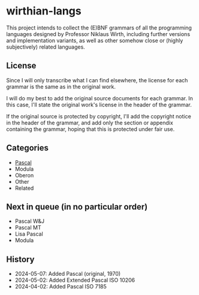 # wirthian-langs

This project intends to collect the (E)BNF grammars of all the programming languages designed by Professor Niklaus Wirth, including further versions and implementation variants, as well as other somehow close or (highly subjectively) related languages.

## License

Since I will only transcribe what I can find elsewhere, the license for each grammar is the same as in the original work.

I will do my best to add the original source documents for each grammar. In this case, I'll state the original work's license in the header of the grammar.

If the original source is protected by copyright, I'll add the copyright notice in the header of the grammar, and add only the section or appendix containing the grammar, hoping that this is protected under fair use.

## Categories

- [Pascal](pascal/README.md)
- Modula
- Oberon
- Other
- Related

## Next in queue (in no particular order)

- Pascal W&J
- Pascal MT
- Lisa Pascal
- Modula

## History

- 2024-05-07: Added Pascal (original, 1970)
- 2024-05-02: Added Extended Pascal ISO 10206
- 2024-04-02: Added Pascal ISO 7185
